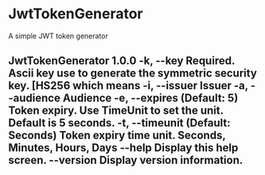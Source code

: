 # JwtTokenGenerator
A simple JWT token generator

JwtTokenGenerator 1.0.0
  -k, --key         Required. Ascii key use to generate the symmetric security key. [HS256 which means
  -i, --issuer      Issuer
  -a, --audience    Audience
  -e, --expires     (Default: 5) Token expiry. Use TimeUnit to set the unit. Default is 5 seconds.
  -t, --timeunit    (Default: Seconds) Token expiry time unit. Seconds, Minutes, Hours, Days
  --help            Display this help screen.
  --version         Display version information.
-----------------------------------------------------------